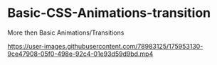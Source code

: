 # Basic-CSS-Animations-transition
More then Basic Animations/Transitions


https://user-images.githubusercontent.com/78983125/175953130-9ce47908-05f0-498e-92c4-01e93d59d9bd.mp4


